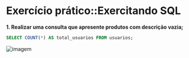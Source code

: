 # Exercício prático::Exercitando SQL

**1. Realizar uma consulta que apresente produtos com descrição vazia;**
```sql
SELECT COUNT(*) AS total_usuarios FROM usuarios;
```
![imagem](https://ibb.co/nBqL3R5)